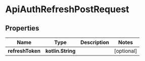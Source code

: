 
# ApiAuthRefreshPostRequest

## Properties
Name | Type | Description | Notes
------------ | ------------- | ------------- | -------------
**refreshToken** | **kotlin.String** |  |  [optional]



